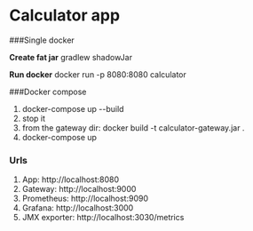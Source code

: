 # Calculator app

###Single docker

**Create fat jar**
gradlew shadowJar

**Run docker**
docker run -p 8080:8080 calculator

###Docker compose

1. docker-compose up --build
1. stop it
1. from the gateway dir: docker build -t calculator-gateway.jar .
1. docker-compose up


### Urls
1. App: http://localhost:8080
1. Gateway: http://localhost:9000
1. Prometheus: http://localhost:9090
1. Grafana: http://localhost:3000
1. JMX exporter: http://localhost:3030/metrics
